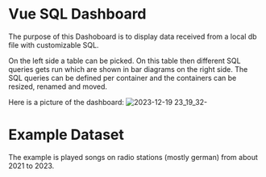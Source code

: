 # Vue SQL Dashboard
The purpose of this Dashoboard is to display data received from a local db file with customizable SQL.

On the left side a table can be picked. On this table then different SQL queries gets run which are shown in bar diagrams on the right side.
The SQL queries can be defined per container and the containers can be resized, renamed and moved.

Here is a picture of the dashboard:
![2023-12-19 23_19_32-](https://github.com/nilhom/vue-sql-dashboard/assets/106468650/4fed6877-0054-4006-905f-d5dbc24a3acd)

# Example Dataset

The example is played songs on radio stations (mostly german) from about 2021 to 2023.
